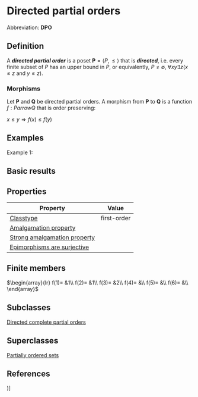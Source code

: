 # Directed partial orders

Abbreviation: **DPO**
## Definition
A ***directed partial order*** is a poset $\mathbf{P}=\langle P,\leq \rangle$ that is ***directed***, i.e. every finite subset
of $P$ has an upper bound in $P$, or equivalently, $P\ne\emptyset$, $\forall xy\exists z
(x\le z$ and $y\le z)$.
### Morphisms
Let $\mathbf{P}$ and $\mathbf{Q}$ be directed partial orders. A morphism from $\mathbf{P}$ to 
$\mathbf{Q}$ is a function $f:Parrow Q$ that is order preserving: 

$x\le y\Longrightarrow f(x)\le f(y)$

## Examples
Example 1: 

## Basic results

## Properties


|Property|Value|
|---|---|
|[Classtype](classtype.md)  |first-order |
|[Amalgamation property](amalgamation_property.md)  | |
|[Strong amalgamation property](strong_amalgamation_property.md)  | |
|[Epimorphisms are surjective](epimorphisms_are_surjective.md)  | |
## Finite members

$\begin{array}{lr}
f(1)= &1\\
f(2)= &1\\
f(3)= &2\\
f(4)= &\\
f(5)= &\\
f(6)= &\\
\end{array}$

## Subclasses
[Directed complete partial orders](directed_complete_partial_orders.md) 

## Superclasses
[Partially ordered sets](partially_ordered_sets.md) 


## References


)]